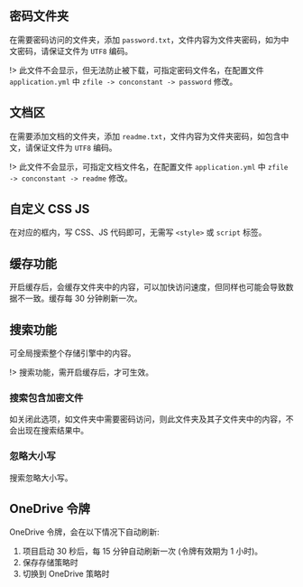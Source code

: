 ## 密码文件夹

在需要密码访问的文件夹，添加 `password.txt`，文件内容为文件夹密码，如为中文密码，请保证文件为 `UTF8` 编码。

!> 此文件不会显示，但无法防止被下载，可指定密码文件名，在配置文件 `application.yml` 中 `zfile -> conconstant -> password` 修改。

## 文档区

在需要添加文档的文件夹，添加 `readme.txt`，文件内容为文件夹密码，如包含中文，请保证文件为 `UTF8` 编码。

!> 此文件不会显示，可指定文档文件名，在配置文件 `application.yml` 中 `zfile -> conconstant -> readme` 修改。

## 自定义 CSS JS

在对应的框内，写 CSS、JS 代码即可，无需写 `<style>` 或 `script` 标签。

## 缓存功能

开启缓存后，会缓存文件夹中的内容，可以加快访问速度，但同样也可能会导致数据不一致。缓存每 30 分钟刷新一次。

## 搜索功能

可全局搜索整个存储引擎中的内容。

!> 搜索功能，需开启缓存后，才可生效。

### 搜索包含加密文件

如关闭此选项，如文件夹中需要密码访问，则此文件夹及其子文件夹中的内容，不会出现在搜索结果中。

### 忽略大小写

搜索忽略大小写。

## OneDrive 令牌

OneDrive 令牌，会在以下情况下自动刷新:

1. 项目启动 30 秒后，每 15 分钟自动刷新一次 (令牌有效期为 1 小时)。
2. 保存存储策略时
3. 切换到 OneDrive 策略时